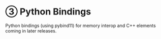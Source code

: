 # ③ Python Bindings

Python bindings (using pybind11) for memory interop and C++ elements
coming in later releases.
